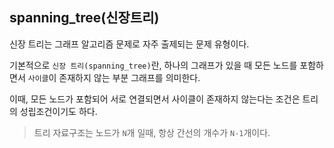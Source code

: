 ## spanning_tree(신장트리)

신장 트리는 그래프 알고리즘 문제로 자주 출제되는 문제 유형이다.

기본적으로 `신장 트리(spanning_tree)`란, 하나의 그래프가 있을 때 모든 노드를 포함하면서 `사이클`이 존재하지 않는 부분 그래프를 의미한다.

이때, 모든 노드가 포함되어 서로 연결되면서 사이클이 존재하지 않는다는 조건은 트리의 성립조건이기도 하다.

> 트리 자료구조는 노드가 `N`개 일때, 항상 간선의 개수가 `N-1`개이다.